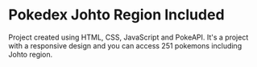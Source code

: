 # Pokedex Johto Region Included

Project created using HTML, CSS, JavaScript and PokeAPI. It's a project with a responsive design and you can access 251 pokemons including Johto region. 
